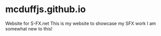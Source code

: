 # mcduffjs.github.io
Website for S-FX.net
This is my website to showcase my SFX work
I am somewhat new to this!
